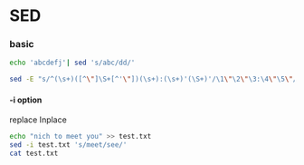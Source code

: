 # SED

### basic


```bash
echo 'abcdefj'| sed 's/abc/dd/'

```


```bash
sed -E "s/^(\s+)([^\"]\S+[^'\"])(\s+):(\s+)'(\S+)'/\1\"\2\"\3:\4\"\5\"/" tsed.txt
```


#### -i option
replace Inplace

```bash
echo "nich to meet you" >> test.txt
sed -i test.txt 's/meet/see/'
cat test.txt

```
